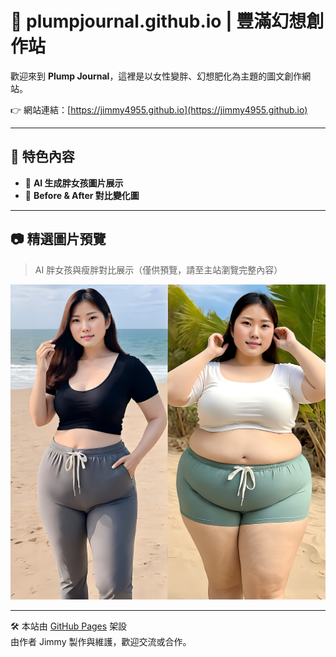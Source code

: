 # 🐷 plumpjournal.github.io | 豐滿幻想創作站

歡迎來到 **Plump Journal**，這裡是以女性變胖、幻想肥化為主題的圖文創作網站。

👉 網站連結：[https://jimmy4955.github.io](https://jimmy4955.github.io)

---

## 📌 特色內容

- 📸 **AI 生成胖女孩圖片展示**
- 🔄 **Before & After 對比變化圖**

---

## 📷 精選圖片預覽

> AI 胖女孩與瘦胖對比展示（僅供預覽，請至主站瀏覽完整內容）

![preview](https://raw.githubusercontent.com/jimmy4955/plumpjournal.github.io/main/Alcreate/BeforeAndAfter/ba04.png)

---

🛠️ 本站由 [GitHub Pages](https://pages.github.com/) 架設  
由作者 Jimmy 製作與維護，歡迎交流或合作。
